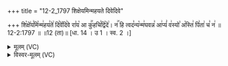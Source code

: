 +++
title = "12-2_1797 शिक्षेयमिन्महयते दिवेदिवे"

+++
शि꣡क्षे꣢य꣣मि꣡न्म꣢हय꣣ते꣢ दि꣣वे꣡दि꣢वे रा꣣य꣡ आ कु꣢꣯हचि꣣द्वि꣡दे꣢। न꣢꣯ हि त्वद꣣न्य꣡न्म꣢घवन्न꣣ आ꣢प्यं꣣ व꣢स्यो꣣ अ꣡स्ति꣢ पि꣣ता꣢ च꣣ न꣢ ॥ 12-2:1797 ॥ ॥12 (ता)॥ [धा. 14 । उ 1 । स्व. 2 ।]

<details><summary>मूलम् (VC)</summary>

शि꣡क्षे꣢य꣣मि꣡न्म꣢हय꣣ते꣢ दि꣣वे꣡दि꣢वे रा꣣य꣡ आ कु꣢꣯हचि꣣द्वि꣡दे꣢ । न꣢꣯ हि त्वद꣣न्य꣡न्म꣢घवन्न꣣ आ꣢प्यं꣣ व꣢स्यो꣣ अ꣡स्ति꣢ पि꣣ता꣢ च꣣ न꣢ ॥१७९७॥
</details>

<details><summary>विस्वर-मूलम् (VC)</summary>

शिक्षेयमिन्महयते दिवेदिवे राय आ कुहचिद्विदे । न हि त्वदन्यन्मघवन्न आप्यं वस्यो अस्ति पिता च न ॥१७९७॥
</details>
